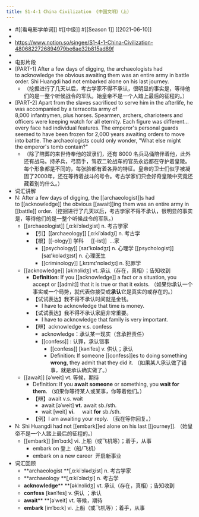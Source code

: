 ```yaml
---
title: S1-4-1 China Civilization 《中国文明》（上）
---
```

- #[[看电影学单词]] #[[中级]] #[[Season 1]] [[2021-06-10]]
-
- https://www.notion.so/singee/S1-4-1-China-Civilization-4806822726894979be6ae32b815ad89f
-
- 电影片段
- [PART-1] After a few days of digging, the archaeologists had to acknowledge the obvious awaiting them was an entire army in battle order. Shi Huangdi had not embarked alone on his last journey.
	- （挖掘进行了几天以后，考古学家不得不承认，很明显的事实是，等待他们的是一整个听候战令的军队。始皇帝不是一个人踏上最后的征程的。）
- [PART-2] Apart from the slaves sacrificed to serve him in the afterlife, he was accompanied by a terracotta army of 8,000 infantrymen, plus horses. Spearmen, archers, charioteers and officers were keeping watch for all eternity. Each figure was different... every face had individual features. The emperor's personal guards seemed to have been frozen for 2,000 years awaiting orders to move into battle. The archaeologists could only wonder, "What else might the emperor's tomb contain?"
	- （除了陪葬的来世侍奉他的奴隶们，还有 8000 名兵马俑陪伴着他，此外还有战马。持矛兵，弓箭手，驾驭二轮战车的官员永远都在守护着皇陵。每个形象都是不同的，每张脸都有着各异的特征。皇帝的卫士们似乎被凝固了2000年，还在等待着战斗的号令。考古学家们只会好奇皇陵中究竟还藏着别的什么。）
- 词汇讲解
- N: After a few days of digging, the [[archaeologist]]s had to [[acknowledge]] the obvious [[await]]ing them was an entire army in [[battle]] order.（挖掘进行了几天以后，考古学家不得不承认，很明显的事实是，等待他们的是一整个听候战令的军队。）
	- [[archaeologist]] [ˌɑ:kiˈɔlədʒist] n. 考古学家
		- 【引】[[archaeology]] [ˌɑ:kiˈɔlədʒi] n. 考古学
		- 【根】[[-ology]] 学科     [[-ist]]  …家
			- [[psychology]] [saɪ'kɒlədʒɪ] n. 心理学           [[psychologist]] [saɪ'kɒlədʒɪst] n. 心理医生
			- [[criminology]] [,krɪmɪ'nɒlədʒɪ] n. 犯罪学
	- [[acknowledge]] [əkˈnɔlidʒ] vt. 承认（存在，真相）；告知收到
		- **Definition**: If you [[acknowledge]] a fact or a situation, you accept or [[admit]] that it is true or that it exists. （如果你承认一个事实或一个局势，就代表你接受或**承认**它是真实的或存在的。）
		- 【试试表达】我不得不承认时间就是金钱。
			- I have to acknowledge that time is money.
		- 【试试表达】我不得不承认家庭非常重要。
			- I have to acknowledge that family is very important.
		- 【辨】acknowledge v.s. confess
			- acknowledge：承认某一现实（含承担责任）
			- [[confess]] : 认罪，承认错事
				- [[confess]] [kənˈfes] v. 供认；承认
				- Definition: If someone [[confess]]es to doing something **wrong**, they admit that they did it. （如果某人承认做了错事，就是承认确实做了。）
	- [[await]] [əˈweit] vt. 等候，期待
		- Definition: If you **await someone** or something, you **wait for them**. （如果你等待某人或某事，你等着他们。）
		- 【辨】await v.s. wait
			- await [əˈweit] **vt.**     await sb./sth.
			- wait [weit] **vi.**           wait **for** sb./sth.
		- 【例】I am awaiting your reply. （我在等你回复。）
- N: Shi Huangdi had not [[embark]]ed alone on his last [[journey]]. （始皇帝不是一个人踏上最后的征程的。）
	- [[embark]] [imˈbɑ:k] vi. 上船（或飞机等）；着手，从事
		- embark on 登上（船/飞机）
		- embark on a new career  开启新事业
- 词汇回顾
	- **archaeologist **[ˌɑ:kiˈɔlədʒist] n. 考古学家
	- **archaeology **[ˌɑ:kiˈɔlədʒi] n. 考古学
	- **acknowledge**** **[əkˈnɔlidʒ] vt. 承认（存在，真相）；告知收到
	- **confess** [kənˈfes] v. 供认 ；承认
	- **await**** **[əˈweit] vt. 等候，期待
	- **embark** [imˈbɑ:k] vi. 上船（或飞机等）；着手，从事